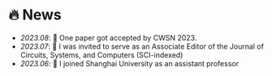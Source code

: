 # 🔥 News
- *2023.08*: 🎉 One paper got accepted by CWSN 2023.
- *2023.07*: 🎉 I was invited to serve as an Associate Editor of the Journal of Circuits, Systems, and Computers (SCI-indexed)
- *2023.06*: 🎉 I joined Shanghai University as an assistant professor
